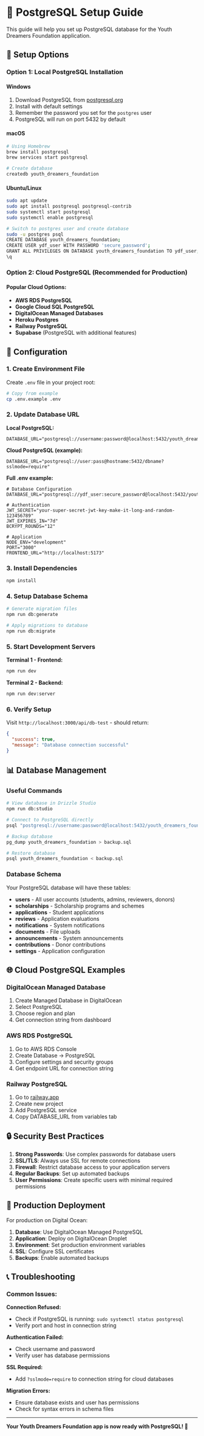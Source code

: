 # 🐘 PostgreSQL Setup Guide

This guide will help you set up PostgreSQL database for the Youth Dreamers Foundation application.

## 🚀 Setup Options

### Option 1: Local PostgreSQL Installation

#### Windows
1. Download PostgreSQL from [postgresql.org](https://www.postgresql.org/download/windows/)
2. Install with default settings
3. Remember the password you set for the `postgres` user
4. PostgreSQL will run on port 5432 by default

#### macOS
```bash
# Using Homebrew
brew install postgresql
brew services start postgresql

# Create database
createdb youth_dreamers_foundation
```

#### Ubuntu/Linux
```bash
sudo apt update
sudo apt install postgresql postgresql-contrib
sudo systemctl start postgresql
sudo systemctl enable postgresql

# Switch to postgres user and create database
sudo -u postgres psql
CREATE DATABASE youth_dreamers_foundation;
CREATE USER ydf_user WITH PASSWORD 'secure_password';
GRANT ALL PRIVILEGES ON DATABASE youth_dreamers_foundation TO ydf_user;
\q
```

### Option 2: Cloud PostgreSQL (Recommended for Production)

#### Popular Cloud Options:
- **AWS RDS PostgreSQL**
- **Google Cloud SQL PostgreSQL** 
- **DigitalOcean Managed Databases**
- **Heroku Postgres**
- **Railway PostgreSQL**
- **Supabase** (PostgreSQL with additional features)

## 🔧 Configuration

### 1. Create Environment File

Create `.env` file in your project root:

```bash
# Copy from example
cp .env.example .env
```

### 2. Update Database URL

**Local PostgreSQL:**
```env
DATABASE_URL="postgresql://username:password@localhost:5432/youth_dreamers_foundation"
```

**Cloud PostgreSQL (example):**
```env
DATABASE_URL="postgresql://user:pass@hostname:5432/dbname?sslmode=require"
```

**Full .env example:**
```env
# Database Configuration
DATABASE_URL="postgresql://ydf_user:secure_password@localhost:5432/youth_dreamers_foundation"

# Authentication
JWT_SECRET="your-super-secret-jwt-key-make-it-long-and-random-123456789"
JWT_EXPIRES_IN="7d"
BCRYPT_ROUNDS="12"

# Application
NODE_ENV="development"
PORT="3000"
FRONTEND_URL="http://localhost:5173"
```

### 3. Install Dependencies

```bash
npm install
```

### 4. Setup Database Schema

```bash
# Generate migration files
npm run db:generate

# Apply migrations to database
npm run db:migrate
```

### 5. Start Development Servers

**Terminal 1 - Frontend:**
```bash
npm run dev
```

**Terminal 2 - Backend:**
```bash
npm run dev:server
```

### 6. Verify Setup

Visit `http://localhost:3000/api/db-test` - should return:
```json
{
  "success": true,
  "message": "Database connection successful"
}
```

## 📊 Database Management

### Useful Commands

```bash
# View database in Drizzle Studio
npm run db:studio

# Connect to PostgreSQL directly
psql "postgresql://username:password@localhost:5432/youth_dreamers_foundation"

# Backup database
pg_dump youth_dreamers_foundation > backup.sql

# Restore database
psql youth_dreamers_foundation < backup.sql
```

### Database Schema

Your PostgreSQL database will have these tables:
- **users** - All user accounts (students, admins, reviewers, donors)
- **scholarships** - Scholarship programs and schemes
- **applications** - Student applications
- **reviews** - Application evaluations
- **notifications** - System notifications
- **documents** - File uploads
- **announcements** - System announcements
- **contributions** - Donor contributions
- **settings** - Application configuration

## 🌐 Cloud PostgreSQL Examples

### DigitalOcean Managed Database
1. Create Managed Database in DigitalOcean
2. Select PostgreSQL
3. Choose region and plan
4. Get connection string from dashboard

### AWS RDS PostgreSQL
1. Go to AWS RDS Console
2. Create Database → PostgreSQL
3. Configure settings and security groups
4. Get endpoint URL for connection string

### Railway PostgreSQL
1. Go to [railway.app](https://railway.app)
2. Create new project
3. Add PostgreSQL service
4. Copy DATABASE_URL from variables tab

## 🔒 Security Best Practices

1. **Strong Passwords**: Use complex passwords for database users
2. **SSL/TLS**: Always use SSL for remote connections
3. **Firewall**: Restrict database access to your application servers
4. **Regular Backups**: Set up automated backups
5. **User Permissions**: Create specific users with minimal required permissions

## 🚀 Production Deployment

For production on Digital Ocean:

1. **Database**: Use DigitalOcean Managed PostgreSQL
2. **Application**: Deploy on DigitalOcean Droplet
3. **Environment**: Set production environment variables
4. **SSL**: Configure SSL certificates
5. **Backups**: Enable automated backups

## 📞 Troubleshooting

### Common Issues:

**Connection Refused:**
- Check if PostgreSQL is running: `sudo systemctl status postgresql`
- Verify port and host in connection string

**Authentication Failed:**
- Check username and password
- Verify user has database permissions

**SSL Required:**
- Add `?sslmode=require` to connection string for cloud databases

**Migration Errors:**
- Ensure database exists and user has permissions
- Check for syntax errors in schema files

---

**Your Youth Dreamers Foundation app is now ready with PostgreSQL! 🎉**
